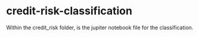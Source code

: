 # credit-risk-classification
Within the credit_risk folder, is the jupiter notebook file for the classification.
